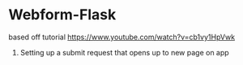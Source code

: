 # Webform-Flask
based off tutorial https://www.youtube.com/watch?v=cb1vy1HpVwk
1) Setting up a submit request that opens up to new page on app
